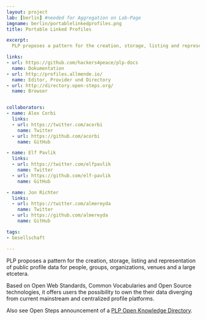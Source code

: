 ```yaml
---
layout: project
lab: [berlin] #needed for Aggregation on Lab-Page
imgname: berlin/portablelinkedprofiles.png
title: Portable Linked Profiles

excerpt:
  PLP proposes a pattern for the creation, storage, listing and representation of public profile data.

links:
- url: https://github.com/hackers4peace/plp-docs
  name: Dokumentation
- url: http://profiles.allmende.io/
  name: Editor, Provider und Directory
- url: http://directory.open-steps.org/
  name: Browser


collaborators:
- name: Alex Corbi
  links:
  - url: https://twitter.com/acorbi
    name: Twitter
  - url: https://github.com/acorbi
    name: GitHub

- name: Elf Pavlik
  links:
  - url: https://twitter.com/elfpavlik
    name: Twitter
  - url: https://github.com/elf-pavlik
    name: GitHub

- name: Jon Richter
  links:
  - url: https://twitter.com/almereyda
    name: Twitter
  - url: https://github.com/almereyda
    name: GitHub

tags:
- Gesellschaft

---
```


PLP proposes a pattern for the creation, storage, listing and representation of
public profile data for people, groups, organizations, venues and a large
etcetera.

Based on Open Web Standards, Common Vocabularies and Open Source
technologies, it offers users the possibility to own the their data diverging
from current mainstream and centralized profile platforms.

Also see Open Steps announcement of a [PLP Open Knowledge Directory](http://www.open-steps.org/introducing-the-new-open-knowledge-directory-with-plp-profiles/).
